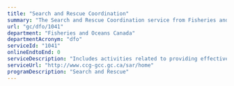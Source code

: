 ```yaml
---
title: "Search and Rescue Coordination"
summary: "The Search and Rescue Coordination service from Fisheries and Oceans Canada is not available end-to-end online, according to the GC Service Inventory."
url: "gc/dfo/1041"
department: "Fisheries and Oceans Canada"
departmentAcronym: "dfo"
serviceId: "1041"
onlineEndtoEnd: 0
serviceDescription: "Includes activities related to providing effective communications, awareness, coordination of response efforts, and evaluation and reporting -JRCC/MRSC."
serviceUrl: "http://www.ccg-gcc.gc.ca/sar/home"
programDescription: "Search and Rescue"
---
```

